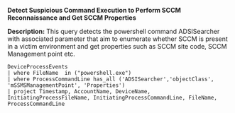 **Detect Suspicious Command Execution to Perform SCCM Reconnaissance and Get SCCM Properties**

**Description:** This query detects the powershell command ADSISearcher with associated parameter that aim to enumerate whether SCCM is present in a victim environment and get properties such as SCCM site code, SCCM Management point etc.


```
DeviceProcessEvents 
| where FileName  in ("powershell.exe")
| where ProcessCommandLine has_all ('ADSISearcher','objectClass', 'mSSMSManagementPoint', 'Properties') 
| project Timestamp, AccountName, DeviceName, InitiatingProcessFileName, InitiatingProcessCommandLine, FileName, ProcessCommandLine
```
